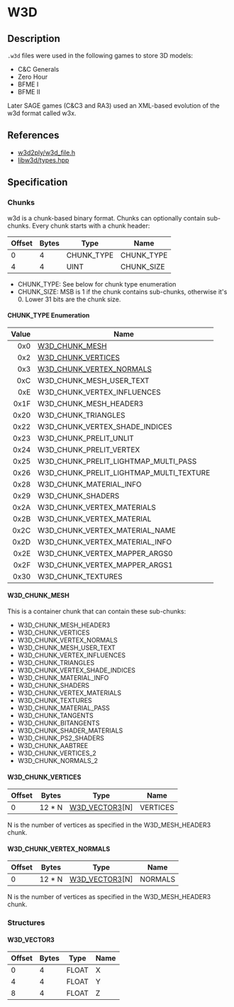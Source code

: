 # W3D

## Description

`.w3d` files were used in the following games to store 3D models:

* C&C Generals
* Zero Hour
* BFME I
* BFME II

Later SAGE games (C&C3 and RA3) used an XML-based evolution of the w3d format called w3x.

## References

* [w3d2ply/w3d_file.h](https://github.com/mikolalysenko/w3d2ply/blob/ecd8302b6cfd0578ab249cb95c8b70636c4609bc/w3d_file.h)
* [libw3d/types.hpp](https://github.com/feliwir/libw3d/blob/fb547b28c91f17070d65ba24edf7a5294a0554d9/include/libw3d/types.hpp)

## Specification

### Chunks

w3d is a chunk-based binary format. Chunks can optionally contain sub-chunks. Every chunk starts with a chunk header:

| Offset | Bytes | Type       | Name       |
|--------|-------|------------|------------|
| 0      | 4     | CHUNK_TYPE | CHUNK_TYPE |
| 4      | 4     | UINT       | CHUNK_SIZE |

* CHUNK_TYPE: See below for chunk type enumeration
* CHUNK_SIZE: MSB is 1 if the chunk contains sub-chunks, otherwise it's 0. Lower 31 bits are the chunk size.

#### CHUNK_TYPE Enumeration

| Value | Name               |
|------:|--------------------|
| 0x0   | [W3D_CHUNK_MESH](#w3d-chunk-mesh)                 |
| 0x2   | [W3D_CHUNK_VERTICES](#w3d-chunk-vertices)             |
| 0x3   | [W3D_CHUNK_VERTEX_NORMALS](#w3d-chunk-vertex-normals)       |
| 0xC   | W3D_CHUNK_MESH_USER_TEXT       |
| 0xE   | W3D_CHUNK_VERTEX_INFLUENCES    |
| 0x1F  | W3D_CHUNK_MESH_HEADER3         |
| 0x20  | W3D_CHUNK_TRIANGLES            |
| 0x22  | W3D_CHUNK_VERTEX_SHADE_INDICES |
| 0x23  | W3D_CHUNK_PRELIT_UNLIT |
| 0x24  | W3D_CHUNK_PRELIT_VERTEX |
| 0x25  | W3D_CHUNK_PRELIT_LIGHTMAP_MULTI_PASS |
| 0x26  | W3D_CHUNK_PRELIT_LIGHTMAP_MULTI_TEXTURE |
| 0x28  | W3D_CHUNK_MATERIAL_INFO |
| 0x29  | W3D_CHUNK_SHADERS |
| 0x2A  | W3D_CHUNK_VERTEX_MATERIALS |
| 0x2B  | W3D_CHUNK_VERTEX_MATERIAL |
| 0x2C  | W3D_CHUNK_VERTEX_MATERIAL_NAME |
| 0x2D  | W3D_CHUNK_VERTEX_MATERIAL_INFO |
| 0x2E  | W3D_CHUNK_VERTEX_MAPPER_ARGS0 |
| 0x2F  | W3D_CHUNK_VERTEX_MAPPER_ARGS1 |
| 0x30  | W3D_CHUNK_TEXTURES |

#### <a name="w3d-chunk-mesh"></a>W3D_CHUNK_MESH

This is a container chunk that can contain these sub-chunks:

* W3D_CHUNK_MESH_HEADER3
* W3D_CHUNK_VERTICES
* W3D_CHUNK_VERTEX_NORMALS
* W3D_CHUNK_MESH_USER_TEXT
* W3D_CHUNK_VERTEX_INFLUENCES
* W3D_CHUNK_TRIANGLES
* W3D_CHUNK_VERTEX_SHADE_INDICES
* W3D_CHUNK_MATERIAL_INFO
* W3D_CHUNK_SHADERS
* W3D_CHUNK_VERTEX_MATERIALS
* W3D_CHUNK_TEXTURES
* W3D_CHUNK_MATERIAL_PASS
* W3D_CHUNK_TANGENTS
* W3D_CHUNK_BITANGENTS
* W3D_CHUNK_SHADER_MATERIALS
* W3D_CHUNK_PS2_SHADERS
* W3D_CHUNK_AABTREE
* W3D_CHUNK_VERTICES_2
* W3D_CHUNK_NORMALS_2

#### <a name="w3d-chunk-vertices"></a>W3D_CHUNK_VERTICES

| Offset | Bytes | Type  | Name      |
|--------|-------|-------|-----------|
| 0      | 12 * N     | [W3D_VECTOR3](#w3d-vector3)[N]  | VERTICES   |

N is the number of vertices as specified in the W3D_MESH_HEADER3 chunk.

#### <a name="w3d-chunk-vertex-normals"></a>W3D_CHUNK_VERTEX_NORMALS

| Offset | Bytes | Type  | Name      |
|--------|-------|-------|-----------|
| 0      | 12 * N     | [W3D_VECTOR3](#w3d-vector3)[N]  | NORMALS   |

N is the number of vertices as specified in the W3D_MESH_HEADER3 chunk.

### Structures

#### <a name="w3d-vector3"></a>W3D_VECTOR3

| Offset | Bytes | Type  | Name      |
|--------|-------|-------|-----------|
| 0      | 4     | FLOAT  | X   |
| 4      | 4     | FLOAT  | Y   |
| 8      | 4     | FLOAT  | Z   |